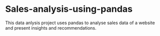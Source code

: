 # Sales-analysis-using-pandas
This data anlysis project uses pandas to analyse sales data of a website and present insights and recommendations.

